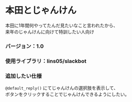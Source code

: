 # 本田とじゃんけん
本田に1年間何やってたんだ見たいなこと言われたから、  
来年のじゃんけんに向けて特訓したい人向け
### バージョン：1.0  
### 使用ライブラリ：lins05/slackbot  
### 追加したい仕様  
`@default_reply()` にてじゃんけんの選択肢を表示して、  
ボタンをクリックすることでじゃんけんできるようにしたい。  